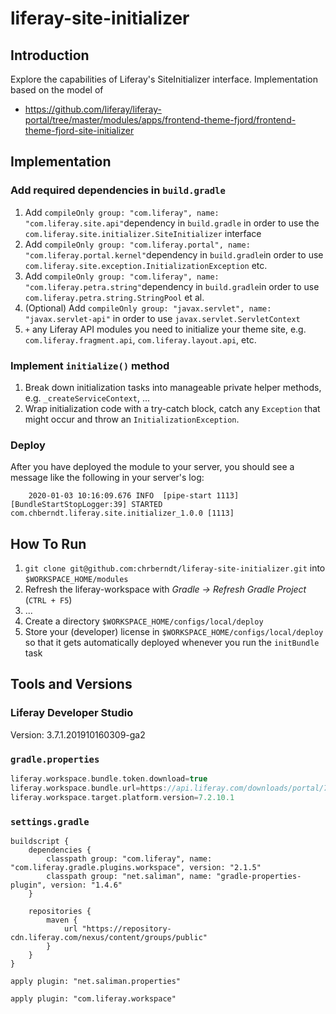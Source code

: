 # liferay-site-initializer

## Introduction


Explore the capabilities of Liferay's SiteInitializer interface. Implementation based on the model of 

* https://github.com/liferay/liferay-portal/tree/master/modules/apps/frontend-theme-fjord/frontend-theme-fjord-site-initializer

## Implementation

### Add required dependencies in `build.gradle`

1. Add 	`compileOnly group: "com.liferay", name: "com.liferay.site.api"`dependency in `build.gradle` in order to use the `com.liferay.site.initializer.SiteInitializer` interface
1. Add `compileOnly group: "com.liferay.portal", name: "com.liferay.portal.kernel"`dependency in `build.gradle`in order to use `com.liferay.site.exception.InitializationException` etc.
1. Add `compileOnly group: "com.liferay", name: "com.liferay.petra.string"`dependency in `build.gradle`in order to use `com.liferay.petra.string.StringPool` et al.
1. (Optional) Add `compileOnly group: "javax.servlet", name: "javax.servlet-api"` in order to use `javax.servlet.ServletContext`
1. `+` any Liferay API modules you need to initialize your theme site, e.g. `com.liferay.fragment.api`, `com.liferay.layout.api`, etc.

### Implement `initialize()` method

1. Break down initialization tasks into manageable private helper methods, e.g. `_createServiceContext`, ...
1. Wrap initialization code with a try-catch block, catch any `Exception` that might occur and throw an `InitializationException`.

### Deploy

After you have deployed the module to your server, you should see a message like the following in your server's log: 

```
	2020-01-03 10:16:09.676 INFO  [pipe-start 1113][BundleStartStopLogger:39] STARTED com.chberndt.liferay.site.initializer_1.0.0 [1113]
```




## How To Run

1. `git clone git@github.com:chrberndt/liferay-site-initializer.git` into `$WORKSPACE_HOME/modules`
1. Refresh the liferay-workspace with _Gradle → Refresh Gradle Project_ (`CTRL + F5`)
1. ...
1. Create a directory `$WORKSPACE_HOME/configs/local/deploy`
1. Store your (developer) license in `$WORKSPACE_HOME/configs/local/deploy` so that it gets automatically deployed whenever you run the `initBundle` task

## Tools and Versions

### Liferay Developer Studio

Version: 3.7.1.201910160309-ga2

### `gradle.properties`

```groovy
liferay.workspace.bundle.token.download=true
liferay.workspace.bundle.url=https://api.liferay.com/downloads/portal/7.2.10.1/liferay-dxp-tomcat-7.2.10.1-sp1-20191009103614075.7z
liferay.workspace.target.platform.version=7.2.10.1
```

### `settings.gradle`

```
buildscript {
	dependencies {
		classpath group: "com.liferay", name: "com.liferay.gradle.plugins.workspace", version: "2.1.5"
		classpath group: "net.saliman", name: "gradle-properties-plugin", version: "1.4.6"
	}

	repositories {
		maven {
			url "https://repository-cdn.liferay.com/nexus/content/groups/public"
		}
	}
}

apply plugin: "net.saliman.properties"

apply plugin: "com.liferay.workspace"
```


